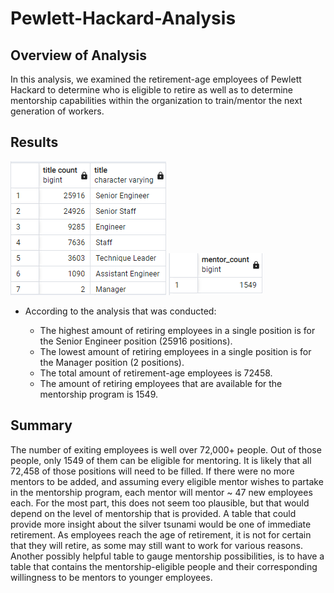 # Pewlett-Hackard-Analysis
## Overview of Analysis
In this analysis, we examined the retirement-age employees of Pewlett Hackard to determine who is eligible to retire as well as to determine mentorship capabilities within the organization to train/mentor the next generation of workers.
## Results
  ![retiring positions](https://github.com/pmercado625/Pewlett-Hackard-Analysis/blob/main/retiring_positions.png?raw=true)
  ![mentor count](https://github.com/pmercado625/Pewlett-Hackard-Analysis/blob/main/mentor_count.png?raw=true)
- According to the analysis that was conducted:

  - The highest amount of retiring employees in a single position is for the Senior Engineer position (25916 positions).
  - The lowest amount of retiring employees in a single position is for the Manager position (2 positions).
  - The total amount of retirement-age employees is 72458.
  - The amount of retiring employees that are available for the mentorship program is 1549.
## Summary
The number of exiting employees is well over 72,000+ people. Out of those people, only 1549 of them can be eligible for mentoring. It is likely that 
all 72,458 of those positions will need to be filled. If there were no more mentors to be added, and assuming every eligible mentor wishes to partake
in the mentorship program, each mentor will mentor ~ 47 new employees each. For the most part, this does not seem too plausible, but that would depend on the 
level of mentorship that is provided. A table that could provide more insight about the silver tsunami would be one of immediate retirement. As employees reach
the age of retirement, it is not for certain that they will retire, as some may still want to work for various reasons. Another possibly helpful table to 
gauge mentorship possibilities, is to have a table that contains the mentorship-eligible people and their corresponding willingness to be mentors to younger
employees. 
